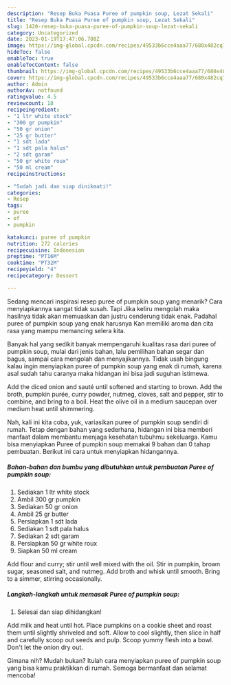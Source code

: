 ```yaml
---
description: "Resep Buka Puasa Puree of pumpkin soup, Lezat Sekali"
title: "Resep Buka Puasa Puree of pumpkin soup, Lezat Sekali"
slug: 1420-resep-buka-puasa-puree-of-pumpkin-soup-lezat-sekali
category: Uncategorized
date: 2023-01-19T17:47:06.708Z
image: https://img-global.cpcdn.com/recipes/49533b6cce4aaa77/680x482cq70/puree-of-pumpkin-soup-foto-resep-utama.jpg
hideToc: false
enableToc: true
enableTocContent: false
thumbnail: https://img-global.cpcdn.com/recipes/49533b6cce4aaa77/680x482cq70/puree-of-pumpkin-soup-foto-resep-utama.jpg
cover: https://img-global.cpcdn.com/recipes/49533b6cce4aaa77/680x482cq70/puree-of-pumpkin-soup-foto-resep-utama.jpg
author: Admin
authorAv: notfound
ratingvalue: 4.5
reviewcount: 18
recipeingredient:
- "1 ltr white stock"
- "300 gr pumpkin"
- "50 gr onion"
- "25 gr butter"
- "1 sdt lada"
- "1 sdt pala halus"
- "2 sdt garam"
- "50 gr white roux"
- "50 ml cream"
recipeinstructions:

- "Sudah jadi dan siap dinikmati!"
categories:
- Resep
tags:
- puree
- of
- pumpkin

katakunci: puree of pumpkin 
nutrition: 272 calories
recipecuisine: Indonesian
preptime: "PT16M"
cooktime: "PT32M"
recipeyield: "4"
recipecategory: Dessert

---
```



Sedang mencari inspirasi resep puree of pumpkin soup yang menarik? Cara menyiapkannya sangat tidak susah. Tapi Jika keliru mengolah maka hasilnya tidak akan memuaskan dan justru cenderung tidak enak. Padahal puree of pumpkin soup yang enak harusnya Kan memiliki aroma dan cita rasa yang mampu memancing selera kita.


Banyak hal yang sedikit banyak mempengaruhi kualitas rasa dari puree of pumpkin soup, mulai dari jenis bahan, lalu pemilihan bahan segar dan bagus, sampai cara mengolah dan menyajikannya. Tidak usah bingung kalau ingin menyiapkan puree of pumpkin soup yang enak di rumah, karena asal sudah tahu caranya maka hidangan ini bisa jadi suguhan istimewa.

Add the diced onion and sauté until softened and starting to brown. Add the broth, pumpkin purée, curry powder, nutmeg, cloves, salt and pepper, stir to combine, and bring to a boil. Heat the olive oil in a medium saucepan over medium heat until shimmering.


Nah, kali ini kita coba, yuk, variasikan puree of pumpkin soup sendiri di rumah. Tetap dengan bahan yang sederhana, hidangan ini bisa memberi manfaat dalam membantu menjaga kesehatan tubuhmu sekeluarga. Kamu bisa menyiapkan Puree of pumpkin soup memakai 9 bahan dan 0 tahap pembuatan. Berikut ini cara untuk menyiapkan hidangannya.

<!--inarticleads1-->

##### Bahan-bahan dan bumbu yang dibutuhkan untuk pembuatan Puree of pumpkin soup:

1. Sediakan 1 ltr white stock
1. Ambil 300 gr pumpkin
1. Sediakan 50 gr onion
1. Ambil 25 gr butter
1. Persiapkan 1 sdt lada
1. Sediakan 1 sdt pala halus
1. Sediakan 2 sdt garam
1. Persiapkan 50 gr white roux
1. Siapkan 50 ml cream


Add flour and curry; stir until well mixed with the oil. Stir in pumpkin, brown sugar, seasoned salt, and nutmeg. Add broth and whisk until smooth. Bring to a simmer, stirring occasionally. 

<!--inarticleads2-->

##### Langkah-langkah untuk memasak Puree of pumpkin soup:


1. Selesai dan siap dihidangkan!

Add milk and heat until hot. Place pumpkins on a cookie sheet and roast them until slightly shriveled and soft. Allow to cool slightly, then slice in half and carefully scoop out seeds and pulp. Scoop yummy flesh into a bowl. Don&#39;t let the onion dry out. 

Gimana nih? Mudah bukan? Itulah cara menyiapkan puree of pumpkin soup yang bisa kamu praktikkan di rumah. Semoga bermanfaat dan selamat mencoba!
